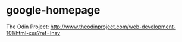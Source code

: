 # google-homepage
The Odin Project: http://www.theodinproject.com/web-development-101/html-css?ref=lnav
